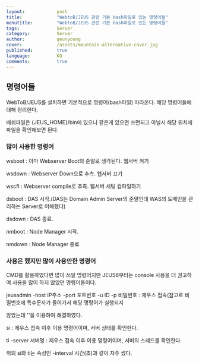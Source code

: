 ```yaml
---
layout:            post
title:             "WebtoB/JEUS 관련 기본 bash파일로 있는 명령어들"
menutitle:         "WebtoB/JEUS 관련 기본 bash파일로 있는 명령어들"
tags:              Server
category:          Server
author:            geunyoung
cover:             /assets/mountain-alternative-cover.jpg
published:         true
language:          KO
comments:          true
---
```


## 명령어들

WebToB/JEUS를 설치하면 기본적으로 명령어(bash파일) 따라온다. 해당 명령어들에 대해 정리한다.

배쉬파일은 {JEUS_HOME}/bin에 있으니 같은게 있으면 쓰면되고 아닐시 해당 위치에 파일을 확인해보면 된다.

### 많이 사용한 명령어

wsboot : 아마 Webserver Boot의 준말로 생각된다. 웹서버 켜기

wsdown : Webserver Down으로 추측. 웹서버 끄기

wscfl : Webserver compile로 추측. 웹서버 세팅 컴파일하기

dsboot : DAS 시작.(DAS는 Domain Admin Server의 준말인데 WAS의 도메인을 관리하는 Server로 이해했다)

dsdown : DAS 종료.

nmboot : Node Manager 시작.

nmdown : Node Manager 종료

### 사용은 했지만 많이 사용안한 명령어

CMD를 활용하였다면 많이 쓰일 명령어지만 JEUS8부터는 console 사용을 더 권고하여 사용을 많이 하지 않았던 명령어들이다.

jeusadmin -host IP주소 -port 포트번호 -u ID -p 비밀번호 : 제우스 접속(참고로 비밀번호에 특수문자가 들어가서 해당 명령어가 실행되지 

않았는데 ''을 이용하여 해결하였다.


si : 제우스 접속 이후 이용 명령어이며, 서버 상태를 확인한다.

ti -server 서버명 : 제우스 접속 이후 이용 명령어이며, 서버의 스레드를 확인한다.

위의 si와 ti는 속성인 -interval 시간(초)과 같이 자주 썼다.
